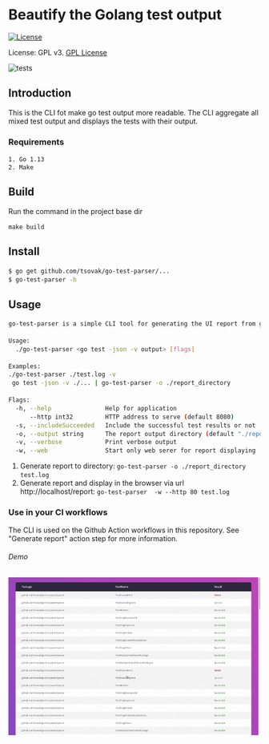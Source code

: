 #  Beautify the Golang test output

[![License](https://img.shields.io/badge/license-GPLv3-blue.svg)](http://www.gnu.org/licenses/gpl-3.0.html)

License: GPL v3. [GPL License](http://www.gnu.org/licenses)

![tests](https://github.com/Tsovak/go-test-parser/workflows/tests/badge.svg)

## Introduction

This is the CLI fot make go test output more readable. 
The CLI aggregate all mixed test output and displays the tests with their output.

### Requirements

    1. Go 1.13 
    2. Make
    
## Build

Run the command in the project base dir 

    make build 

## Install 
```bash
$ go get github.com/tsovak/go-test-parser/...
$ go-test-parser -h
```

    
## Usage 

```bash
go-test-parser is a simple CLI tool for generating the UI report from go test output

Usage:
  ./go-test-parser <go test -json -v output> [flags]

Examples:
./go-test-parser ./test.log -v
 go test -json -v ./... | go-test-parser -o ./report_directory

Flags:
  -h, --help               Help for application
      --http int32         HTTP address to serve (default 8080)
  -s, --includeSucceeded   Include the successful test results or not
  -o, --output string      The report output directory (default "./report")
  -v, --verbose            Print verbose output
  -w, --web                Start only web serer for report displaying
```

1. Generate report to directory: `go-test-parser -o ./report_directory test.log`
2. Generate report and display in the browser via url http://localhost/report: `go-test-parser  -w --http 80 test.log`

### Use in your CI workflows

The CLI is used on the Github Action workflows in this repository. 
See "Generate report" action step for more information.


###### Demo
![Report Demo](demo/demo.gif)

